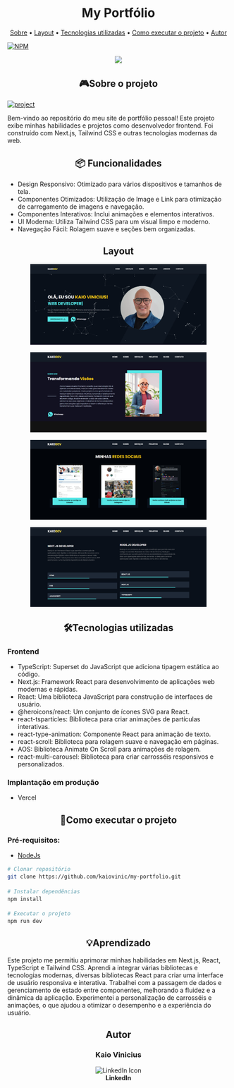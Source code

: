 [PROJECT__URL]:https://my-portfolio-xi-eight-43.vercel.app/
[PROJECT__BADGE]: https://img.shields.io/badge/📱Visit_this_project-000?style=for-the-badge&logo=project

<h1 align="center" style="font-weight: bold;">My Portfólio</h1>
<p align="center">
 <a href="#sobre">Sobre</a> • 
 <a href="#layout">Layout</a> • 
  <a href="#tecnologias">Tecnologias utilizadas</a> • 
  <a href="#start">Como executar o projeto</a> •
 <a href="#autor">Autor</a>
</p>

[![NPM](https://img.shields.io/npm/l/react)](https://github.com/kaiovinic/my-portfolio/blob/main/LICENSE)


<p align="center">
  <a href="https://skillicons.dev">
    <img src="https://skillicons.dev/icons?i=ts,nextjs,npm,git,html,css,tailwind" />
  </a>
</p>

<h2 id="sobre" align="center">🎮Sobre o projeto</h2>

[![project][PROJECT__BADGE]][PROJECT__URL]

<p>Bem-vindo ao repositório do meu site de portfólio pessoal! Este projeto exibe minhas habilidades e projetos como desenvolvedor frontend. Foi construído com Next.js, Tailwind CSS e outras tecnologias modernas da web.</p>

<h2 align="center">📦 Funcionalidades</h2>
<ul>
  <li>Design Responsivo: Otimizado para vários dispositivos e tamanhos de tela.</li>
  <li>Componentes Otimizados: Utilização de Image e Link para otimização de carregamento de imagens e navegação.</li>
  <li>Componentes Interativos: Inclui animações e elementos interativos.</li>
  <li>UI Moderna: Utiliza Tailwind CSS para um visual limpo e moderno.</li>
  <li>Navegação Fácil: Rolagem suave e seções bem organizadas.</li>
</ul>

<h2 align="center" id="layout">Layout</h2>
<p align="center">
    <img src="https://github.com/kaiovinic/my-portfolio/blob/main/public/images/meu-portifolio.png" alt="Tela 01" width="400px">
</p>
<p align="center">
    <img src="https://github.com/kaiovinic/my-portfolio/blob/main/public/images/meu-portifolio02.png" alt="Tela 02" width="400px">
</p>
<p align="center">
    <img src="https://github.com/kaiovinic/my-portfolio/blob/main/public/images/meu-portfolio03.png" alt="Tela 03" width="400px">
</p>
<p align="center">
    <img src="https://github.com/kaiovinic/my-portfolio/blob/main/public/images/meu-portfolio04.png" alt="Tela 04" width="400px">
</p>

<h2 align="center" id="tecnologias">🛠️Tecnologias utilizadas</h2>
<h3>Frontend</h3>
<ul>
  <li>TypeScript: Superset do JavaScript que adiciona tipagem estática ao código.</li>
  <li>Next.js: Framework React para desenvolvimento de aplicações web modernas e rápidas.</li>
  <li>React: Uma biblioteca JavaScript para construção de interfaces de usuário.</li>
  <li>@heroicons/react: Um conjunto de ícones SVG para React.</li>
  <li>react-tsparticles: Biblioteca para criar animações de partículas interativas.</li>
  <li>react-type-animation: Componente React para animação de texto.</li>
  <li>react-scroll: Biblioteca para rolagem suave e navegação em páginas.</li>
  <li>AOS: Biblioteca Animate On Scroll para animações de rolagem.</li>
 <li>react-multi-carousel: Biblioteca para criar carrosséis responsivos e personalizados.</li>
</ul>

<h3>Implantação em produção</h3>
<ul>
  <li>Vercel</li>
</ul>

<h2 align="center" id="start">🚀Como executar o projeto</h2>
<h3>Pré-requisitos:</h3>
<ul>
  <li><a href="https://nodejs.org/pt/download/prebuilt-installer">NodeJs</a></li>
</ul>

```bash
# Clonar repositório
git clone https://github.com/kaiovinic/my-portfolio.git

# Instalar dependências
npm install

# Executar o projeto
npm run dev
```

<h2 " align="center">💡Aprendizado</h2>
<p>Este projeto me permitiu aprimorar minhas habilidades em Next.js, React, TypeScript e Tailwind CSS. Aprendi a integrar várias bibliotecas e tecnologias modernas, diversas bibliotecas React para criar uma interface de usuário responsiva e interativa. Trabalhei com a passagem de dados e gerenciamento de estado entre componentes, melhorando a fluidez e a dinâmica da aplicação. Experimentei a personalização de carrosséis e animações, o que ajudou a otimizar o desempenho e a experiência do usuário.</p>

<h2 align="center" id="autor">Autor</h2>
<h3 align="center">Kaio Vinicius</h3>
<p align="center">
  <a href="https://www.linkedin.com/in/kaioviniciussilva/" style="text-decoration: none;">
    <img src="https://skillicons.dev/icons?i=linkedin" alt="LinkedIn Icon" />
    <br>
    <span style="font-weight: bold; text-decoration: none;">LinkedIn</span>
  </a>
</p>


